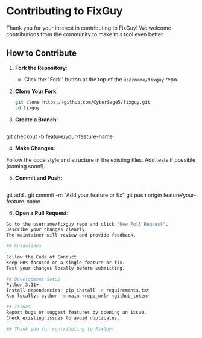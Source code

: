 # Contributing to FixGuy

Thank you for your interest in contributing to FixGuy! We welcome contributions from the community to make this tool even better.

## How to Contribute
1. **Fork the Repository**:
   - Click the "Fork" button at the top of the `username/fixguy` repo.

2. **Clone Your Fork**:
   ```bash
   git clone https://github.com/CyberSage5/fixguy.git
   cd fixguy

 3. **Create a Branch**:
    ```bash
git checkout -b feature/your-feature-name

4. **Make Changes**:

Follow the code style and structure in the existing files.
Add tests if possible (coming soon!).

5. **Commit and Push**:
   ```bash

git add .
git commit -m "Add your feature or fix"
git push origin feature/your-feature-name

6. **Open a Pull Request**:
  ```bash
Go to the username/fixguy repo and click "New Pull Request".
Describe your changes clearly.
The maintainer will review and provide feedback.

## Guidelines

Follow the Code of Conduct.
Keep PRs focused on a single feature or fix.
Test your changes locally before submitting.

## Development Setup
Python 3.11+
Install dependencies: pip install -r requirements.txt
Run locally: python -m main <repo_url> <github_token>

## Issues
Report bugs or suggest features by opening an issue.
Check existing issues to avoid duplicates.

## Thank you for contributing to FixGuy!